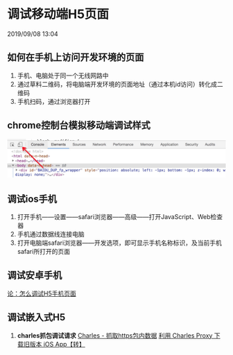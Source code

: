 # 调试移动端H5页面

2019/09/08 13:04

## 如何在手机上访问开发环境的页面

1. 手机、电脑处于同一个无线网路中
2. 通过草料二维码，将电脑端开发环境的页面地址（通过本机id访问）转化成二维码
3. 手机扫码，通过浏览器打开

## chrome控制台模拟移动端调试样式

![chrome控制台模拟移动端调试样式](../assets/调试移动端H5页面.jpg)

## 调试ios手机

1. 打开手机——设置——safari浏览器——高级——打开JavaScript、Web检查器
2. 手机通过数据线连接电脑
3. 打开电脑端safari浏览器——开发选项，即可显示手机名称标识，及当前手机safari所打开的页面

## 调试安卓手机

[论：怎么调试H5手机页面](https://www.jianshu.com/p/ef94d0813b6b)

## 调试嵌入式H5

1. **charles抓包调试请求**
   [Charles - 抓取https包内数据](https://www.jianshu.com/p/9d7c4cb14f2c)
   [利用 Charles Proxy 下载旧版本 iOS App【转】](https://www.jianshu.com/p/0ed1ed8161f1)
